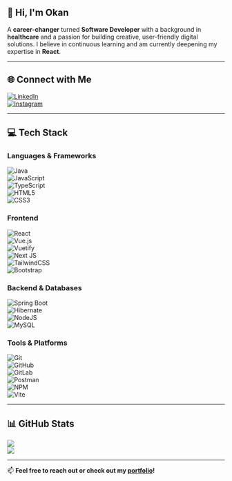 ## 👋 Hi, I'm Okan

A **career-changer** turned **Software Developer** with a background in **healthcare** and a passion for building creative, user-friendly digital solutions. I believe in continuous learning and am currently deepening my expertise in **React**.

---

## 🌐 Connect with Me

[![LinkedIn](https://img.shields.io/badge/LinkedIn-%230077B5.svg?style=flat&logo=linkedin&logoColor=white)](https://www.linkedin.com/in/okan-altun-478a30336/)  
[![Instagram](https://img.shields.io/badge/Instagram-%23E4405F.svg?style=flat&logo=instagram&logoColor=white)](https://www.instagram.com/okan.atn/)

---

## 💻 Tech Stack

### **Languages & Frameworks**  
![Java](https://img.shields.io/badge/java-%23ED8B00.svg?style=flat&logo=openjdk&logoColor=white)  
![JavaScript](https://img.shields.io/badge/javascript-%23323330.svg?style=flat&logo=javascript&logoColor=%23F7DF1E)  
![TypeScript](https://img.shields.io/badge/typescript-%23007ACC.svg?style=flat&logo=typescript&logoColor=white)  
![HTML5](https://img.shields.io/badge/html5-%23E34F26.svg?style=flat&logo=html5&logoColor=white)  
![CSS3](https://img.shields.io/badge/css3-%231572B6.svg?style=flat&logo=css3&logoColor=white)

### **Frontend**  
![React](https://img.shields.io/badge/react-%2320232a.svg?style=flat&logo=react&logoColor=%2361DAFB)  
![Vue.js](https://img.shields.io/badge/vue.js-%2335495e.svg?style=flat&logo=vuedotjs&logoColor=%234FC08D)  
![Vuetify](https://img.shields.io/badge/Vuetify-1867C0?style=flat&logo=vuetify&logoColor=AEDDFF)  
![Next JS](https://img.shields.io/badge/Next-black?style=flat&logo=next.js&logoColor=white)  
![TailwindCSS](https://img.shields.io/badge/tailwindcss-%2338B2AC.svg?style=flat&logo=tailwind-css&logoColor=white)  
![Bootstrap](https://img.shields.io/badge/bootstrap-%238511FA.svg?style=flat&logo=bootstrap&logoColor=white)

### **Backend & Databases**  
![Spring Boot](https://img.shields.io/badge/spring-%236DB33F.svg?style=flat&logo=spring&logoColor=white)  
![Hibernate](https://img.shields.io/badge/Hibernate-59666C?style=flat&logo=Hibernate&logoColor=white)  
![NodeJS](https://img.shields.io/badge/node.js-6DA55F?style=flat&logo=node.js&logoColor=white)  
![MySQL](https://img.shields.io/badge/mysql-4479A1.svg?style=flat&logo=mysql&logoColor=white)

### **Tools & Platforms**  
![Git](https://img.shields.io/badge/git-%23F05033.svg?style=flat&logo=git&logoColor=white)  
![GitHub](https://img.shields.io/badge/github-%23121011.svg?style=flat&logo=github&logoColor=white)  
![GitLab](https://img.shields.io/badge/gitlab-%23181717.svg?style=flat&logo=gitlab&logoColor=white)  
![Postman](https://img.shields.io/badge/Postman-FF6C37?style=flat&logo=postman&logoColor=white)  
![NPM](https://img.shields.io/badge/NPM-%23CB3837.svg?style=flat&logo=npm&logoColor=white)  
![Vite](https://img.shields.io/badge/vite-%23646CFF.svg?style=flat&logo=vite&logoColor=white)

---

## 📊 GitHub Stats

![](https://github-readme-stats.vercel.app/api/top-langs/?username=itsYuuuka&theme=neon&hide_border=false&layout=compact)  
![](https://nirzak-streak-stats.vercel.app/?user=itsYuuuka&theme=neon&hide_border=false)

---

📫 **Feel free to reach out or check out my [portfolio](https://okan-altun.netlify.app/)!**
